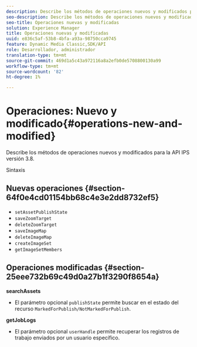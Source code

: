 ```yaml
---
description: Describe los métodos de operaciones nuevos y modificados para la API IPS versión 3.8.
seo-description: Describe los métodos de operaciones nuevos y modificados para la API IPS versión 3.8.
seo-title: Operaciones nuevas y modificadas
solution: Experience Manager
title: Operaciones nuevas y modificadas
uuid: e836c5af-53b8-4bfa-a93a-98750cca9745
feature: Dynamic Media Classic,SDK/API
role: Desarrollador, administrador
translation-type: tm+mt
source-git-commit: 469d1a5c43a972116a8a2efb0de5708800130a99
workflow-type: tm+mt
source-wordcount: '82'
ht-degree: 1%

---
```



# Operaciones: Nuevo y modificado{#operations-new-and-modified}

Describe los métodos de operaciones nuevos y modificados para la API IPS versión 3.8.

Sintaxis

## Nuevas operaciones {#section-64f0e4cd01154bb68c4e3e2dd8732ef5}

* `setAssetPublishState`
* `saveZoomTarget`
* `deleteZoomTarget`
* `saveImageMap`
* `deleteImageMap`
* `createImageSet`
* `getImageSetMembers`

## Operaciones modificadas {#section-25eee732b69c49d0a27b1f3290f8654a}

**searchAssets**

* El parámetro opcional `publishState` permite buscar en el estado del recurso `MarkedForPublish/NotMarkedForPublish`.

**getJobLogs**

* El parámetro opcional `userHandle` permite recuperar los registros de trabajo enviados por un usuario específico.


